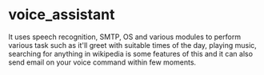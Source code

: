 # voice_assistant
It uses speech recognition, SMTP, OS and various modules to perform various task such as it'll greet with suitable times of the day, playing music, searching for anything in wikipedia is some features of this and it can also send email on your voice command within few moments.
